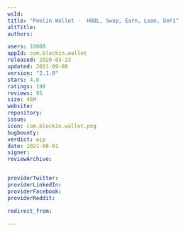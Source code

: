 ```yaml
---
wsId: 
title: "Poolin Wallet -  HODL, Swap, Earn, Loan, DeFi"
altTitle: 
authors:

users: 10000
appId: com.blockin.wallet
released: 2020-03-23
updated: 2021-09-08
version: "2.1.0"
stars: 4.0
ratings: 198
reviews: 95
size: 46M
website: 
repository: 
issue: 
icon: com.blockin.wallet.png
bugbounty: 
verdict: wip
date: 2021-08-01
signer: 
reviewArchive:


providerTwitter: 
providerLinkedIn: 
providerFacebook: 
providerReddit: 

redirect_from:

---
```



